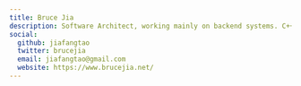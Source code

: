 ```yaml
---
title: Bruce Jia
description: Software Architect, working mainly on backend systems. C++, JAVA, Golang, Python, K8S, Microservices, etc.
social:
  github: jiafangtao
  twitter: brucejia
  email: jiafangtao@gmail.com
  website: https://www.brucejia.net/
---
```


